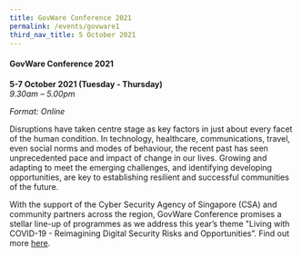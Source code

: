 ```yaml
---
title: GovWare Conference 2021
permalink: /events/govware1
third_nav_title: 5 October 2021
---
```


#### **GovWare Conference 2021**

**5-7 October 2021 (Tuesday - Thursday)**  
*9.30am – 5.00pm*

*Format: Online*

Disruptions have taken centre stage as key factors in just about every facet of the human condition. In technology, healthcare, communications, travel, even social norms and modes of behaviour, the recent past has seen unprecedented pace and impact of change in our lives. Growing and adapting to meet the emerging challenges, and identifying developing opportunities, are key to establishing resilient and successful communities of the future.

With the support of the Cyber Security Agency of Singapore (CSA) and community partners across the region, GovWare Conference promises a stellar line-up of programmes as we address this year’s theme "Living with COVID-19 - Reimagining Digital Security Risks and Opportunities”. Find out more <a href="https://www.govware.sg/govware-2021/about-govware" target="_blank">here</a>.